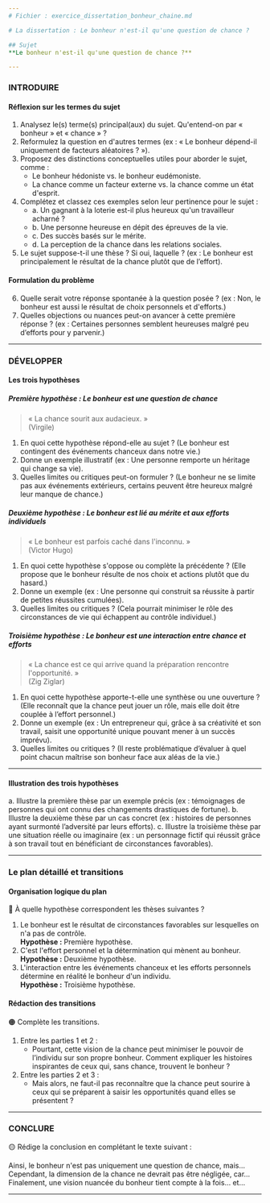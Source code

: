 ```yaml
---
# Fichier : exercice_dissertation_bonheur_chaine.md

# La dissertation : Le bonheur n'est-il qu'une question de chance ?

## Sujet
**Le bonheur n'est-il qu'une question de chance ?**

---
```


### INTRODUIRE

#### Réflexion sur les termes du sujet

1. Analysez le(s) terme(s) principal(aux) du sujet. Qu'entend-on par « bonheur » et « chance » ?
2. Reformulez la question en d'autres termes (ex : « Le bonheur dépend-il uniquement de facteurs aléatoires ? »).
3. Proposez des distinctions conceptuelles utiles pour aborder le sujet, comme :
   - Le bonheur hédoniste vs. le bonheur eudémoniste.
   - La chance comme un facteur externe vs. la chance comme un état d'esprit.
4. Complétez et classez ces exemples selon leur pertinence pour le sujet :
   - a. Un gagnant à la loterie est-il plus heureux qu'un travailleur acharné ?
   - b. Une personne heureuse en dépit des épreuves de la vie.
   - c. Des succès basés sur le mérite.
   - d. La perception de la chance dans les relations sociales.
5. Le sujet suppose-t-il une thèse ? Si oui, laquelle ? (ex : Le bonheur est principalement le résultat de la chance plutôt que de l’effort).

#### Formulation du problème

6. Quelle serait votre réponse spontanée à la question posée ? (ex : Non, le bonheur est aussi le résultat de choix personnels et d'efforts.)
7. Quelles objections ou nuances peut-on avancer à cette première réponse ? (ex : Certaines personnes semblent heureuses malgré peu d’efforts pour y parvenir.)

---

### DÉVELOPPER

#### Les trois hypothèses

##### Première hypothèse : Le bonheur est une question de chance

> « La chance sourit aux audacieux. »  
> (Virgile)

1. En quoi cette hypothèse répond-elle au sujet ? (Le bonheur est contingent des événements chanceux dans notre vie.)
2. Donne un exemple illustratif (ex : Une personne remporte un héritage qui change sa vie).
3. Quelles limites ou critiques peut-on formuler ? (Le bonheur ne se limite pas aux événements extérieurs, certains peuvent être heureux malgré leur manque de chance.)

##### Deuxième hypothèse : Le bonheur est lié au mérite et aux efforts individuels

> « Le bonheur est parfois caché dans l'inconnu. »  
> (Victor Hugo)

1. En quoi cette hypothèse s'oppose ou complète la précédente ? (Elle propose que le bonheur résulte de nos choix et actions plutôt que du hasard.)
2. Donne un exemple (ex : Une personne qui construit sa réussite à partir de petites réussites cumulées).
3. Quelles limites ou critiques ? (Cela pourrait minimiser le rôle des circonstances de vie qui échappent au contrôle individuel.)

##### Troisième hypothèse : Le bonheur est une interaction entre chance et efforts

> « La chance est ce qui arrive quand la préparation rencontre l'opportunité. »  
> (Zig Ziglar)

1. En quoi cette hypothèse apporte-t-elle une synthèse ou une ouverture ? (Elle reconnaît que la chance peut jouer un rôle, mais elle doit être couplée à l’effort personnel.)
2. Donne un exemple (ex : Un entrepreneur qui, grâce à sa créativité et son travail, saisit une opportunité unique pouvant mener à un succès imprévu).
3. Quelles limites ou critiques ? (Il reste problématique d’évaluer à quel point chacun maîtrise son bonheur face aux aléas de la vie.)

---

#### Illustration des trois hypothèses

a. Illustre la première thèse par un exemple précis (ex : témoignages de personnes qui ont connu des changements drastiques de fortune).
b. Illustre la deuxième thèse par un cas concret (ex : histoires de personnes ayant surmonté l’adversité par leurs efforts).
c. Illustre la troisième thèse par une situation réelle ou imaginaire (ex : un personnage fictif qui réussit grâce à son travail tout en bénéficiant de circonstances favorables).

---

### Le plan détaillé et transitions

#### Organisation logique du plan

🔴 À quelle hypothèse correspondent les thèses suivantes ?

1. Le bonheur est le résultat de circonstances favorables sur lesquelles on n'a pas de contrôle.  
   **Hypothèse :** Première hypothèse.
2. C'est l'effort personnel et la détermination qui mènent au bonheur.  
   **Hypothèse :** Deuxième hypothèse.
3. L'interaction entre les événements chanceux et les efforts personnels détermine en réalité le bonheur d'un individu.  
   **Hypothèse :** Troisième hypothèse.

#### Rédaction des transitions

🟠 Complète les transitions.

1. Entre les parties 1 et 2 :  
   - Pourtant, cette vision de la chance peut minimiser le pouvoir de l’individu sur son propre bonheur. Comment expliquer les histoires inspirantes de ceux qui, sans chance, trouvent le bonheur ?
2. Entre les parties 2 et 3 :  
   - Mais alors, ne faut-il pas reconnaître que la chance peut sourire à ceux qui se préparent à saisir les opportunités quand elles se présentent ?

---

### CONCLURE

🟡 Rédige la conclusion en complétant le texte suivant :

Ainsi, le bonheur n'est pas uniquement une question de chance, mais…  
Cependant, la dimension de la chance ne devrait pas être négligée, car…  
Finalement, une vision nuancée du bonheur tient compte à la fois… et…  

---
